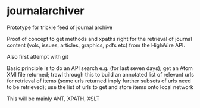 journalarchiver
===============

Prototype for trickle feed of journal archive

Proof of concept to get methods and xpaths right for the retrieval of journal content
(vols, issues, articles, graphics, pdfs etc) from the HighWire API.

Also first attempt with git

Basic principle is to do an API search e.g. (for last seven days); get an Atom XMl file returned; trawl through this to build an annotated list of relevant urls for retrieval of items (some urls returned imply further subsets of urls need to be retrieved); use the list of urls to get and store items onto local network

This will be mainly ANT, XPATH, XSLT
